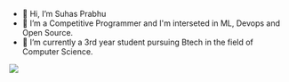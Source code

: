 - 👋 Hi, I’m Suhas Prabhu
- 👀 I’m a Competitive Programmer and I'm interseted in ML, Devops and Open Source.
- 🌱 I’m currently a 3rd year student pursuing Btech in the field of Computer Science.

![](https://komarev.com/ghpvc/?username=Suhas-2002&color=blue)
<!---
Suhas-2002/Suhas-2002 is a ✨ special ✨ repository because its `README.md` (this file) appears on your GitHub profile.
You can click the Preview link to take a look at your changes.
--->
